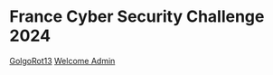 # France Cyber Security Challenge 2024


[GolgoRot13](golgorot13/golgoRot13.md)
[Welcome Admin](welcomeadmin/welcomeadmin.md)